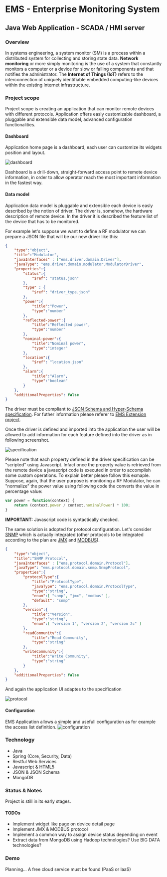 # EMS - Enterprise Monitoring System

## Java Web Application - SCADA / HMI server

### Overview
In systems engineering, a system monitor (SM) is a process within a distributed system for collecting and storing state data. **Network monitoring** or more simply monitoring is the use of a system that constantly monitors a computer or a device for slow or failing components and that notifies the administrator. The **Internet of Things (IoT)** refers to the interconnection of uniquely identifiable embedded computing-like devices within the existing Internet infrastructure. 

### Project scope
Project scope is creating an application that can monitor remote devices with different protocols. Application offers easly customizable dashboard, a pluggable and extensible data model, advanced configuration functionalities.

#### Dashboard
Application home page is a dashboard, each user can customize its widgets position and layout.  

![dashboard](docs/dashboard.png)

Dashboard is a drill-down, straight-forward access point to remote device information, in order to allow operator reach the most important information in the fastest way. 

#### Data model
Application data model is pluggable and extensible each device is easly described by the notion of driver. The driver is, somehow, the hardware description of remote device. In the driver it is described the feature list of the device that has to be monitored.

For example let's suppose we want to define a RF modulator we can prepare a JSON file that will be our new driver like this:
```JSON
{
    "type":"object",
    "title":"Modulator",
    "javaInterfaces" : ["ems.driver.domain.Driver"],
    "javaType": "ems.driver.domain.modulator.ModulatorDriver",
    "properties":{
        "status":{
            "$ref": "status.json"
        },
        "type" : {
            "$ref": "driver_type.json"
        },
        "power":{
            "title":"Power",
            "type":"number"
        },
        "reflected-power":{
            "title":"Reflected power",
            "type":"number"
        },
        "nominal-power":{
            "title":"Nominal power",
            "type":"integer"
        },
        "location":{
            "$ref": "location.json"
        },
        "alarm":{
            "title":"Alarm",
            "type":"boolean"
        }
    },
    "additionalProperties": false
}
```
The driver must be compliant to [JSON Schema and Hyper-Schema specification](http://json-schema.org/). For futher information please referer to [EMS Extension project](https://github.com/thebaz73/ems-extension).

Once the driver is defined and imported into the application the user will be allowed to add information for each feature defined into the driver as in following screenshot.

![specification](docs/specification.png)

Please note that each property defined in the driver specification can be "scripted" using Javascript. Infact once the property value is retrieved from the remote device a javascript code is executed in order to accomplish some custom operations. To explain better please follow this exmaple. Suppose, again, that the user purpose is monitoring a RF Modulator, he can "normalize" the power value using following code the converts the value in percentage value:

```javascript
var power = function(context) {
    return (context.power / context.nominalPower) * 100;
}
```
**IMPORTANT:** Javascript code is syntactically checked.

The same solution is adopted for protocol configuration. Let's consider [SNMP](http://en.wikipedia.org/wiki/Simple_Network_Management_Protocol) which is actually integrated (other protocols to be integrated according to the plan are [JMX](http://docs.oracle.com/javase/8/docs/.../jmx/JMX_1_4_specification.pdf) and [MODBUS](http://www.modbus.org/specs.php)).

```JSON
{
    "type":"object",
    "title":"SNMP Protocol",
    "javaInterfaces" : ["ems.protocol.domain.Protocol"],
    "javaType": "ems.protocol.domain.snmp.SnmpProtocol",
    "properties":{
        "protocolType":{
            "title":"ProtocolType",
            "javaType": "ems.protocol.domain.ProtocolType",
            "type":"string",
            "enum":[ "snmp", "jmx", "modbus" ],
            "default": "snmp"
        },
        "version":{
            "title":"Version",
            "type":"string",
            "enum":[ "version 1", "version 2", "version 2c" ]
        },
        "readCommunity":{
            "title":"Read Community",
            "type":"string"
        },
        "writeCommunity":{
            "title":"Write Community",
            "type":"string"
        }
    },
    "additionalProperties": false
}
```

And again the application UI adaptes to the specification

![protocol](docs/protocol.png)

#### Configuration
EMS Application allows a simple and usefull configuration as for example the access list definition.
![configuration](docs/configuration.png)


### Technology
 * Java
 * Spring (Core, Security, Data)
 * Restful Web Services
 * Javascript & HTML5
 * JSON & JSON Schema
 * MongoDB

### Status & Notes
Project is still in its early stages.

#### TODOs
 * Implement widget like page on device detail page
 * Implement JMX & MODBUS protocol
 * Implement a common way to assign device status depending on event
 * Extract data from MongoDB using Hadoop technologies? Use BIG DATA technologies?

### Demo
Planning... A free cloud service must be found (PaaS or IaaS)
